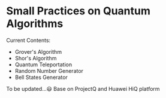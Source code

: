 
# Small Practices on Quantum Algorithms 
Current Contents:
- Grover's Algorithm
- Shor's Algorithm
- Quantum Teleportation
- Random Number Generator
- Bell States Generator

To be updated...:smiley:
Base on ProjectQ and Huawei HiQ platform